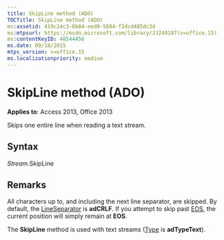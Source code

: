 ```yaml
---
title: SkipLine method (ADO)
TOCTitle: SkipLine method (ADO)
ms:assetid: 419c24c3-6b84-eed0-5884-f2dcd485dc3d
ms:mtpsurl: https://msdn.microsoft.com/library/JJ249187(v=office.15)
ms:contentKeyID: 48544456
ms.date: 09/18/2015
mtps_version: v=office.15
ms.localizationpriority: medium
---
```


# SkipLine method (ADO)


**Applies to**: Access 2013, Office 2013

Skips one entire line when reading a text stream.

## Syntax

*Stream*.SkipLine

## Remarks

All characters up to, and including the next line separator, are skipped. By default, the [LineSeparator](lineseparator-property-ado.md) is **adCRLF**. If you attempt to skip past [EOS](eos-property-ado.md), the current position will simply remain at **EOS**.

The **SkipLine** method is used with text streams ([Type](type-property-ado-stream.md) is **adTypeText**).

